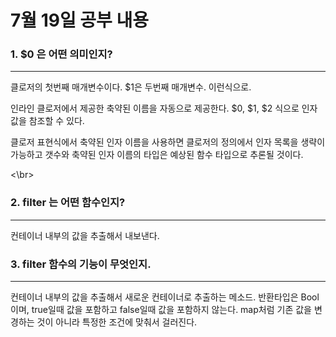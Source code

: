 7월 19일 공부 내용 
===

### 1. $0 은 어떤 의미인지?
---
클로저의 첫번째 매개변수이다. $1은 두번째 매개변수. 이런식으로.

인라인 클로저에서 제공한 축약된 이름을 자동으로 제공한다. $0, $1, $2 식으로 인자 값을 참조할 수 있다. 

클로저 표현식에서 축약된 인자 이름을 사용하면 클로저의 정의에서 인자 목록을 생략이 가능하고 갯수와 축약된 인자 이름의 타입은 예상된 함수 타입으로 추론될 것이다.

<\br>

### 2. filter 는 어떤 함수인지?
---
컨테이너 내부의 값을 추출해서 내보낸다.

### 3. filter 함수의 기능이 무엇인지.
---
컨테이너 내부의 값을 추출해서 새로운 컨테이너로 추출하는 메소드. 반환타입은 Bool이며, true일때 값을 포함하고 false일때 값을 포함하지 않는다. map처럼 기존 값을 변경하는 것이 아니라 특정한 조건에 맞춰서 걸러진다. 




